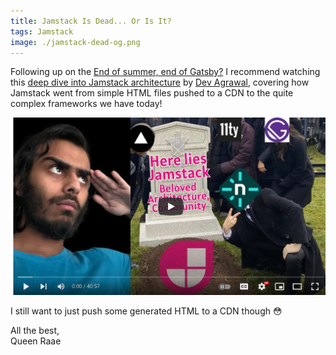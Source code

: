 ```yaml
---
title: Jamstack Is Dead... Or Is It?
tags: Jamstack
image: ./jamstack-dead-og.png
---
```


Following up on the [End of summer, end of Gatsby?](/posts/2023-08-28-end-of/) I recommend watching this [deep dive into Jamstack architecture](https://www.youtube.com/watch?v=qAJhkDFODuo) by [Dev Agrawal](https://twitter.com/devagrawal09), covering how Jamstack went from simple HTML files pushed to a CDN to the quite complex frameworks we have today!

[![Jamstack Is Dead... Or Is It? Architecture In Depth](./jamstack-dead.png)](https://www.youtube.com/watch?v=qAJhkDFODuo)

I still want to just push some generated HTML to a CDN though 😳

All the best,\
Queen Raae
